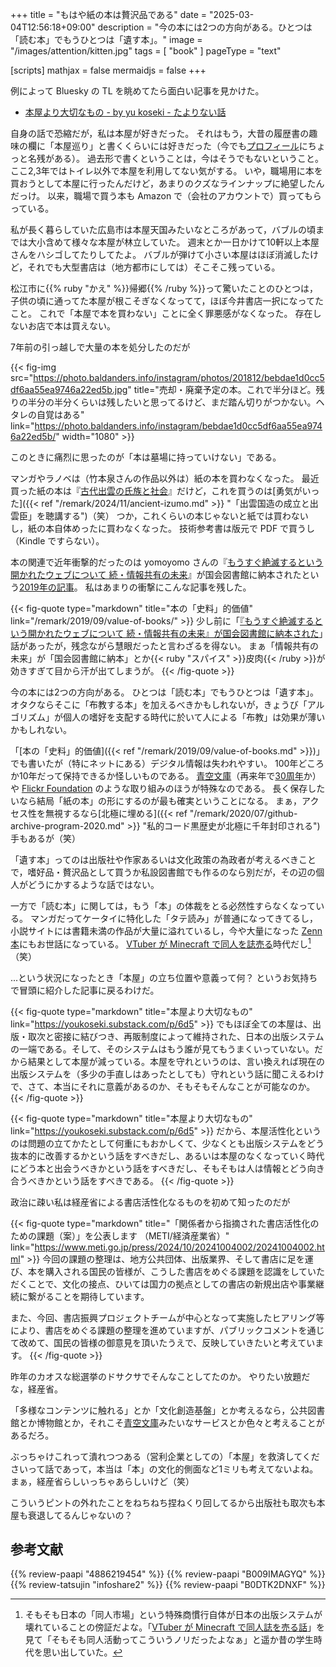 +++
title = "もはや紙の本は贅沢品である"
date =  "2025-03-04T12:56:18+09:00"
description = "今の本には2つの方向がある。ひとつは「読む本」でもうひとつは「遺す本」。"
image = "/images/attention/kitten.jpg"
tags = [ "book" ]
pageType = "text"

[scripts]
  mathjax = false
  mermaidjs = false
+++

例によって Bluesky の TL を眺めてたら面白い記事を見かけた。

- [本屋より大切なもの - by yu koseki - たよりない話](https://youkoseki.substack.com/p/6d5)

自身の話で恐縮だが，私は本屋が好きだった。
それはもう，大昔の履歴書の趣味の欄に「本屋巡り」と書くくらいには好きだった（今でも[プロフィール](https://baldanders.info/profile/)にちょっと名残がある）。
過去形で書くということは，今はそうでもないということ。
ここ2,3年ではトイレ以外で本屋を利用してない気がする。
いや，職場用に本を買おうとして本屋に行ったんだけど，あまりのクズなラインナップに絶望したんだっけ。
以来，職場で買う本も Amazon で（会社のアカウントで）買ってもらっている。

私が長く暮らしていた広島市は本屋天国みたいなところがあって，バブルの頃までは大小含めて様々な本屋が林立していた。
週末とか一日かけて10軒以上本屋さんをハシゴしてたりしてたよ。
バブルが弾けて小さい本屋はほぼ消滅したけど，それでも大型書店は（地方都市にしては）そこそこ残っている。

松江市に{{% ruby "かえ" %}}帰郷{{% /ruby %}}って驚いたことのひとつは，子供の頃に通ってた本屋が根こそぎなくなってて，ほぼ今井書店一択になってたこと。
これで「本屋で本を買わない」ことに全く罪悪感がなくなった。
存在しないお店で本は買えない。

7年前の引っ越しで大量の本を処分したのだが

{{< fig-img src="https://photo.baldanders.info/instagram/photos/201812/bebdae1d0cc5df6aa55ea9746a22ed5b.jpg" title="売却・廃棄予定の本。これで半分ほど。残りの半分の半分くらいは残したいと思ってるけど、まだ踏ん切りがつかない。ヘタレの自覚はある" link="https://photo.baldanders.info/instagram/bebdae1d0cc5df6aa55ea9746a22ed5b/" width="1080" >}}

このときに痛烈に思ったのが「本は墓場に持っていけない」である。

マンガやラノベは（竹本泉さんの作品以外は）紙の本を買わなくなった。
最近買った紙の本は『[古代出雲の氏族と社会](https://www.amazon.co.jp/dp/4886219454?tag=baldandersinf-22&linkCode=ogi&th=1&psc=1 "古代出雲の氏族と社会 (47) (同成社古代史選書 47) | 武廣 亮平 |本 | 通販 | Amazon")』だけど，これを買うのは[勇気がいった]({{< ref "/remark/2024/11/ancient-izumo.md" >}} "「出雲国造の成立と出雲臣」を聴講する")（笑） つか，これくらいの本じゃないと紙では買わないし，紙の本自体めったに買わなくなった。
技術参考書は版元で PDF で買うし（Kindle ですらない）。

本の関連で近年衝撃的だったのは yomoyomo さんの『[もうすぐ絶滅するという開かれたウェブについて 続・情報共有の未来](https://tatsu-zine.com/books/infoshare2 "もうすぐ絶滅するという開かれたウェブについて 続・情報共有の未来 - 達人出版会")』が国会図書館に納本されたという[2019年の記事](https://yamdas.hatenablog.com/entry/20190609/openweb "『もうすぐ絶滅するという開かれたウェブについて 続・情報共有の未来』が国会図書館に納本された - YAMDAS現更新履歴")。
私はあまりの衝撃にこんな記事を残した。

{{< fig-quote type="markdown" title="本の「史料」的価値" link="/remark/2019/09/value-of-books/" >}}
少し前に「[『もうすぐ絶滅するという開かれたウェブについて 続・情報共有の未来』が国会図書館に納本された](https://yamdas.hatenablog.com/entry/20190609/openweb)」話があったが，残念ながら慧眼だったと言わざるを得ない。
まぁ「情報共有の未来」が「国会図書館に納本」とか{{< ruby "スパイス" >}}皮肉{{< /ruby >}}が効きすぎて目から汗が出てしまうが。
{{< /fig-quote >}}

今の本には2つの方向がある。
ひとつは「読む本」でもうひとつは「遺す本」。
オタクならそこに「布教する本」を加えるべきかもしれないが，きょうび「アルゴリズム」が個人の嗜好を支配する時代に於いて人による「布教」は効果が薄いかもしれない。

「[本の「史料」的価値]({{< ref "/remark/2019/09/value-of-books.md" >}})」でも書いたが（特にネットにある）デジタル情報は失われやすい。
100年どころか10年だって保持できるか怪しいものである。
[青空文庫](https://www.aozora.gr.jp/ "青空文庫 Aozora Bunko")（再来年で[30周年](https://www.aozora.gr.jp/cards/001790/card56572.html "図書カード：青空文庫の提案")か）や [Flickr Foundation](https://www.flickr.org/ "Flickr Foundation") のような取り組みのほうが特殊なのである。
長く保存したいなら結局「紙の本」の形にするのが最も確実ということになる。
まぁ，アクセス性を無視するなら[北極に埋める]({{< ref "/remark/2020/07/github-archive-program-2020.md" >}} "私的コード黒歴史が北極に千年封印される")手もあるが（笑）

「遺す本」ってのは出版社や作家あるいは文化政策の為政者が考えるべきことで，嗜好品・贅沢品として買うか私設図書館でも作るのなら別だが，その辺の個人がどうにかするような話ではない。

一方で「読む本」に関しては，もう「本」の体裁をとる必然性すらなくなっている。
マンガだってケータイに特化した「タテ読み」が普通になってきてるし，小説サイトには書籍未満の作品が大量に溢れているし，今や大量になった [Zenn 本](https://zenn.dev/books/explore "本を探す | Zenn")にもお世話になっている。
[VTuber が Minecraft で同人を誌売る](https://www.youtube.com/watch?v=4sQElSwaR7o)時代だし[^d1]（笑）

[^d1]: そもそも日本の「同人市場」という特殊商慣行自体が日本の出版システムが壊れていることの傍証だよな。「[VTuber が Minecraft で同人誌を売る話](https://www.youtube.com/watch?v=4sQElSwaR7o)」を見て「そもそも同人活動ってこういうノリだったよなぁ」と遥か昔の学生時代を思い出していた。

...という状況になったとき「本屋」の立ち位置や意義って何？ というお気持ちで冒頭に紹介した記事に戻るわけだ。

{{< fig-quote type="markdown" title="本屋より大切なもの" link="https://youkoseki.substack.com/p/6d5" >}}
でもほぼ全ての本屋は、出版・取次と密接に結びつき、再販制度によって維持された、日本の出版システムの一端である。そして、そのシステムはもう誰が見てもうまくいっていない。だから結果として本屋が減っている。本屋を守れというのは、言い換えれば現在の出版システムを（多少の手直しはあったとしても）守れという話に聞こえるわけで、さて、本当にそれに意義があるのか、そもそもそんなことが可能なのか。
{{< /fig-quote >}}

{{< fig-quote type="markdown" title="本屋より大切なもの" link="https://youkoseki.substack.com/p/6d5" >}}
だから、本屋活性化というのは問題の立てかたとして何重にもおかしくて、少なくとも出版システムをどう抜本的に改善するかという話をすべきだし、あるいは本屋のなくなっていく時代にどう本と出会うべきかという話をすべきだし、そもそもは人は情報とどう向き合うべきかという話をすべきである。
{{< /fig-quote >}}

政治に疎い私は経産省による書店活性化なるものを初めて知ったのだが

{{< fig-quote type="markdown" title="「関係者から指摘された書店活性化のための課題（案）」を公表します （METI/経済産業省）" link="https://www.meti.go.jp/press/2024/10/20241004002/20241004002.html" >}}
今回の課題の整理は、地方公共団体、出版業界、そして書店に足を運び、本を購入される国民の皆様が、こうした書店をめぐる課題を認識をしていただくことで、文化の接点、ひいては国力の拠点としての書店の新規出店や事業継続に繋がることを期待しています。

また、今回、書店振興プロジェクトチームが中心となって実施したヒアリング等により、書店をめぐる課題の整理を進めていますが、パブリックコメントを通じて改めて、国民の皆様の御意見を頂いたうえで、反映していきたいと考えています。
{{< /fig-quote >}}

昨年のカオスな総選挙のドサクサでそんなことしてたのか。
やりたい放題だな，経産省。

「多様なコンテンツに触れる」とか「文化創造基盤」とか考えるなら，公共図書館とか博物館とか，それこそ[青空文庫](https://www.aozora.gr.jp/ "青空文庫 Aozora Bunko")みたいなサービスとか色々と考えることがあるだろ。

ぶっちゃけこれって潰れつつある（営利企業としての）「本屋」を救済してくださいって話であって，本当は「本」の文化的側面など1ミリも考えてないよね。
まぁ，経産省らしいっちゃあらしいけど（笑）

こういうピントの外れたことをねちねち捏ねくり回してるから出版社も取次も本屋も衰退してるんじゃないの？

## 参考文献

{{% review-paapi "4886219454" %}} <!-- 古代出雲の氏族と社会 -->
{{% review-paapi "B009IMAGYQ" %}} <!-- 犬とハサミは使いよう -->
{{% review-tatsujin "infoshare2" %}} <!-- 続・情報共有の未来 -->
{{% review-paapi "B0DTK2DNXF" %}} <!-- ブック・ウォーズ -->
